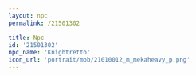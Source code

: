 ```yaml
---
layout: npc
permalink: /21501302

title: Npc
id: '21501302'
npc_name: 'Knightretto'
icon_url: 'portrait/mob/21010012_m_mekaheavy_p.png'
---
```

